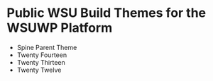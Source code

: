 # Public WSU Build Themes for the WSUWP Platform

* Spine Parent Theme
* Twenty Fourteen
* Twenty Thirteen
* Twenty Twelve